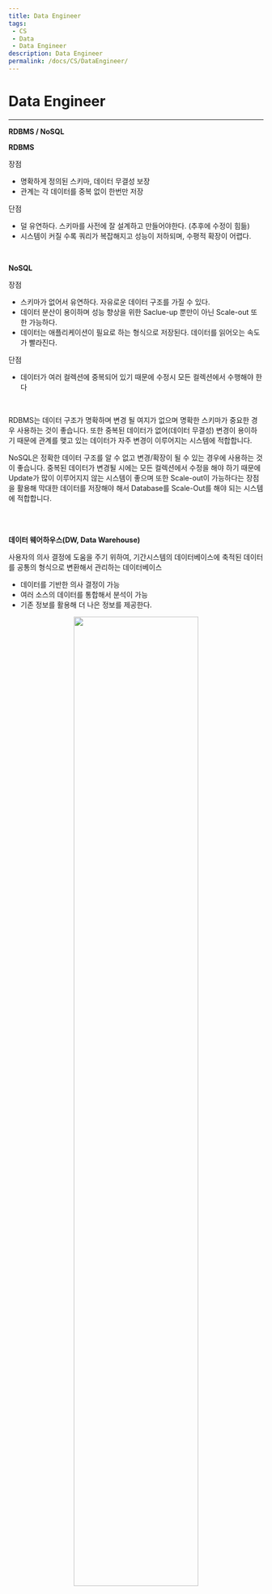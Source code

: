 ```yaml
---
title: Data Engineer
tags: 
 - CS
 - Data
 - Data Engineer
description: Data Engineer
permalink: /docs/CS/DataEngineer/
---
```


# Data Engineer

---

**RDBMS / NoSQL**

**RDBMS**

장점
- 명확하게 정의된 스키마, 데이터 무결성 보장
- 관계는 각 데이터를 중복 없이 한번만 저장

단점
- 덜 유연하다. 스키마를 사전에 잘 설계하고 만들어야한다. (추후에 수정이 힘듦)
- 시스템이 커질 수록 쿼리가 복잡해지고 성능이 저하되며, 수평적 확장이 어렵다.

<br/>

**NoSQL**

장점
- 스키마가 없어서 유연하다. 자유로운 데이터 구조를 가질 수 있다.
- 데이터 분산이 용이하며 성능 향상을 위한 Saclue-up 뿐만이 아닌 Scale-out 또한 가능하다.
- 데이터는 애플리케이션이 필요로 하는 형식으로 저장된다. 데이터를 읽어오는 속도가 빨라진다.

단점
- 데이터가 여러 컬렉션에 중복되어 있기 때문에 수정시 모든 컬렉션에서 수행해야 한다

<br/>

RDBMS는 데이터 구조가 명확하며 변경 될 여지가 없으며 명확한 스키마가 중요한 경우 사용하는 것이 좋습니다. 또한 중복된 데이터가 없어(데이터 무결성) 변경이 용이하기 때문에 관계를 맺고 있는 데이터가 자주 변경이 이루어지는 시스템에 적합합니다. 

NoSQL은 정확한 데이터 구조를 알 수 없고 변경/확장이 될 수 있는 경우에 사용하는 것이 좋습니다. 중복된 데이터가 변경될 시에는 모든 컬렉션에서 수정을 해야 하기 때문에 Update가 많이 이루어지지 않는 시스템이 좋으며 또한 Scale-out이 가능하다는 장점을 활용해 막대한 데이터를 저장해야 해서 Database를 Scale-Out를 해야 되는 시스템에 적합합니다.

<br/><br/>

**데이터 웨어하우스(DW, Data Warehouse)**

사용자의 의사 결정에 도움을 주기 위하여, 기간시스템의 데이터베이스에 축적된 데이터를 공통의 형식으로 변환해서 관리하는 데이터베이스

- 데이터를 기반한 의사 결정이 가능
- 여러 소스의 데이터를 통합해서 분석이 가능
- 기존 정보를 활용해 더 나은 정보를 제공한다. 

<center><img src='https://bomwo.cc/static/2eeda57fd16c202580f29dca7bf70d39/d26aa/example2.png' width="70%"></center>

운영 시스템에 쿼리(SELECT, JOIN)를 기간으로 작성하게 된다면 시스템에 부하가 발생하게 되어서 앱이 동작하지 않게 되거나 데이터베이스를 분석하는 동안 사용하지 못하게 됩니다. 시스템의 데이터베이스는 데이터를 작은 규모의 데이터를 조회, 삽입, 삭제, 수정을 빠르게 하기 위해 만들어진 시스템이라서 큰 규모의 데이터 조회를 했을 때에는 부하가 발생하게 됩니다.

따라서 이런 부하를 발생시키지않고 운영 DB를 추출하여 큰 규모의 데이터 조회 및 분석을 위해 만들어 진 것이 데이터 웨어하우스입니다.
<br/><br/>

Reference: [데이터 웨어하우스(DW) 란 무엇일까 (1)](https://bomwo.cc/posts/Datawarehouse/)

<br/><br/>

**MapReduce**

맵 리듀스는 구글 내부에서 크롤링 된 문서, 로그 등 방대한 양의 raw data를 분석하는 과정에서 느낀 불편함에서 출발했습니다. 프로그램 로직 자체는 단순한데 입력 데이터의 크기가 워낙 방해서서 연산을 하나의 물리 머신에서 수행할 수가 없었습니다. 이 거대한 인풋 데이터를 쪼개어 수많은 머신들에게 분산시켜서 로직을 수행한 다음 결과를 하나로 합치자는 것이 핵심 아이디어 입니다.

다음과 같은 순서로 MapReduce가 진행됩니다.

1. 쪼개기(Split): 크기가 큰 인풋 파일을 작은 단위의 청크들로 나누어 분산 파일 시스템(ex. HDFS)에 저장합니다.
2. 데이터 처리하기(Map): 잘게 쪼개어진 파일을 인풋으로 받아서 데이터를 분석하는 로직을 수행합니다.
3. 처리된 데이터 합치기(Reduce): 처리된 데이터를 다시 합칩니다.

<br/><br/>

**Apache Hadoop**

Apache Hadoop은 빅데이터를 저장, 처리, 분석할 수 있는 소프트웨어 프레임워크입니다.

Hadoop은 적당한 성능의 범용 컴퓨터 여러 대를 클러스터화하고, 큰 크기의 데이터를 클러스터에서 병렬로 동시에 처리하여 처리 속도를 높이는 것을 목적으로 하는 분산처리를 위한 오픈소스 프레임워크라고 할 수 있습니다.

장점
- 오픈소스로 라이선스에 대한 비용 부담이 적음
- 시스템을 중단하지 않고, 장비의 추가가 용이(Scale Out)
- 일부 장비에 장애가 발생하더라도 전체 시스템 사용성에 영향이 적음(Fault tolerance)
- 저렴한 구축 비용과 비용대비 빠른 데이터 처리
- 오프라인 배치 프로세싱에 최적화

단점
- HDFS에 저장된 데이터를 변경 불가
- 실시간 데이터 분석 같이 신속하게 처리해야 하는 작업에는 부적합
- 너무 많은 버전과 부실한 서포트
- 설정의 어려움

[Here]({{ site.baseurl }}/hadoop) is an example link to a relative path of a fil

<br/><br/>

**Apache Spark**

<br/><br/>

**RDD**

<br/><br/>

**Apache Kafka**

<br/><br/>

**Master/Slave**